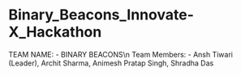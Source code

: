 # Binary_Beacons_Innovate-X_Hackathon
TEAM NAME: - BINARY BEACONS\n
Team Members: - Ansh Tiwari (Leader), Archit Sharma, Animesh Pratap Singh, Shradha Das
